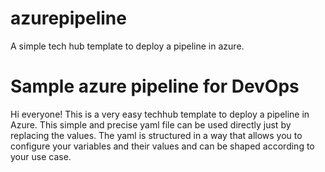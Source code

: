 # azurepipeline
A simple tech hub template to deploy a pipeline in azure.

# Sample azure pipeline for DevOps

Hi everyone! This is a very easy techhub template to deploy a pipeline in Azure. 
This simple and precise yaml file can be used directly just by replacing the values.
The yaml is structured in a way that allows you to configure your variables 
and their values and can be shaped according to your use case.
